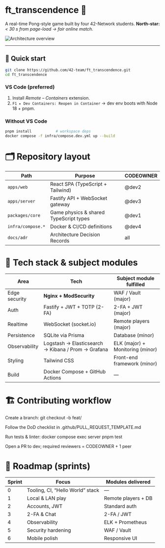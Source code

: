 # ft_transcendence 🏓

A real-time Pong-style game built by four 42-Network students.
**North-star:** _< 30 s from page-load → fair online match._

![Architecture overview](docs/assets/architecture.png)

---

## 🚀 Quick start

```bash
git clone https://github.com/42-team/ft_transcendence.git
cd ft_transcendence
```

### VS Code (preferred)

1. Install _Remote – Containers_ extension.
2. `F1 ▸ Dev Containers: Reopen in Container`
   → dev env boots with Node 18 + pnpm.

### Without VS Code

```bash
pnpm install           # workspace deps
docker compose -f infra/compose.dev.yml up --build
```

# 🗂️ Repository layout

| Path              | Purpose                                | CODEOWNER |
| ----------------- | -------------------------------------- | --------- |
| `apps/web`        | React SPA (TypeScript + Tailwind)      | @dev2     |
| `apps/server`     | Fastify API + WebSocket gateway        | @dev3     |
| `packages/core`   | Game physics & shared TypeScript types | @dev1     |
| `infra/compose.*` | Docker & CI/CD definitions             | @dev4     |
| `docs/adr`        | Architecture Decision Records          | all       |

# 📡 Tech stack & subject modules

| Area          | Tech                                               | Subject module fulfilled         |
| ------------- | -------------------------------------------------- | -------------------------------- |
| Edge security | **Nginx + ModSecurity**                            | WAF / Vault (major)              |
| Auth          | Fastify + JWT + TOTP (2-FA)                        | 2-FA + JWT (major)               |
| Realtime      | WebSocket (socket.io)                              | Remote players (major)           |
| Persistence   | SQLite via Prisma                                  | Database (minor)                 |
| Observability | Logstash → Elasticsearch → Kibana / Prom → Grafana | ELK (major) + Monitoring (minor) |
| Styling       | Tailwind CSS                                       | Front-end framework (minor)      |
| Build         | Docker Compose + GitHub Actions                    | —                                |

# 🏗️ Contributing workflow

Create a branch: git checkout -b feat/<scope>

Follow the DoD checklist in .github/PULL_REQUEST_TEMPLATE.md

Run tests & linter: docker compose exec server pnpm test

Open a PR to dev; required reviewers = CODEOWNER + 1 peer

# 🧭 Roadmap (sprints)

| Sprint | Focus                            | Modules delivered   |
| ------ | -------------------------------- | ------------------- |
| 0      | Tooling, CI, “Hello World” stack | —                   |
| 1      | Local & LAN play                 | Remote players + DB |
| 2      | Accounts, JWT                    | Standard auth       |
| 3      | 2-FA & Chat                      | 2-FA / JWT          |
| 4      | Observability                    | ELK + Prometheus    |
| 5      | Security hardening               | WAF / Vault         |
| 6      | Mobile polish                    | Responsive UI       |
